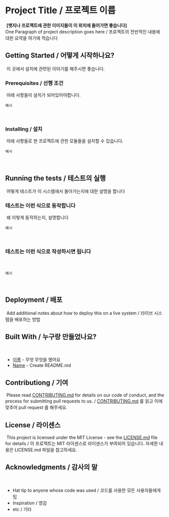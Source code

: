 # Project Title / 프로젝트 이름
​
**[뱃지나 프로젝트에 관한 이미지들이 이 위치에 들어가면 좋습니다]**  
One Paragraph of project description goes here / 프로젝트의 전반적인 내용에 대한 요약을 여기에 적습니다
​
## Getting Started / 어떻게 시작하나요?
​
이 곳에서 설치에 관련된 이야기를 해주시면 좋습니다.
​
### Prerequisites / 선행 조건
​
아래 사항들이 설치가 되어있어야합니다.
​
```
예시
```
​
### Installing / 설치
​
아래 사항들로 현 프로젝트에 관한 모듈들을 설치할 수 있습니다.
​
```
예시
```
​
## Running the tests / 테스트의 실행
​
어떻게 테스트가 이 시스템에서 돌아가는지에 대한 설명을 합니다
​
### 테스트는 이런 식으로 동작합니다
​
왜 이렇게 동작하는지, 설명합니다
​
```
예시
```
​
### 테스트는 이런 식으로 작성하시면 됩니다
​
```
예시
```
​
## Deployment / 배포
​
Add additional notes about how to deploy this on a live system / 라이브 시스템을 배포하는 방법
​
## Built With / 누구랑 만들었나요?
​
* [이름](링크) - 무엇 무엇을 했어요
* [Name](Link) - Create README.md
​
## Contributiong / 기여
​
Please read [CONTRIBUTING.md](https://gist.github.com/PurpleBooth/b24679402957c63ec426) for details on our code of conduct, and the process for submitting pull requests to us. / [CONTRIBUTING.md](https://gist.github.com/PurpleBooth/b24679402957c63ec426) 를 읽고 이에 맞추어 pull request 를 해주세요.
​
## License / 라이센스
​
This project is licensed under the MIT License - see the [LICENSE.md](https://gist.github.com/PurpleBooth/LICENSE.md) file for details / 이 프로젝트는 MIT 라이센스로 라이센스가 부여되어 있습니다. 자세한 내용은 LICENSE.md 파일을 참고하세요.
​
## Acknowledgments / 감사의 말
​
* Hat tip to anyone whose code was used / 코드를 사용한 모든 사용자들에게 팁
* Inspiration / 영감
* etc / 기타
